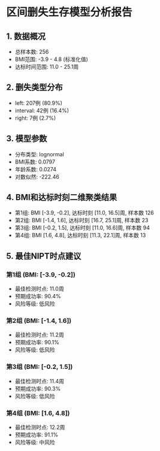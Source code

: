 
# 区间删失生存模型分析报告

## 1. 数据概况
- 总样本数: 256
- BMI范围: -3.9 - 4.8 (标准化值)
- 达标时间范围: 11.0 - 25.1周

## 2. 删失类型分布
- left: 207例 (80.9%)
- interval: 42例 (16.4%)
- right: 7例 (2.7%)


## 3. 模型参数
- 分布类型: lognormal
- BMI系数: 0.0797
- 年龄系数: 0.0274
- 对数似然: -222.46

## 4. BMI和达标时刻二维聚类结果
- 第1组: BMI [-3.9, -0.2], 达标时刻 [11.0, 16.5]周, 样本数 126
- 第2组: BMI [-1.4, 1.6], 达标时刻 [16.7, 25.1]周, 样本数 23
- 第3组: BMI [-0.2, 1.5], 达标时刻 [11.0, 16.6]周, 样本数 94
- 第4组: BMI [1.6, 4.8], 达标时刻 [11.3, 22.1]周, 样本数 13


## 5. 最佳NIPT时点建议

### 第1组 (BMI: [-3.9, -0.2])
- 最佳检测时点: 11.0周
- 预期成功率: 90.4%
- 风险等级: 低风险


### 第2组 (BMI: [-1.4, 1.6])
- 最佳检测时点: 11.2周
- 预期成功率: 90.1%
- 风险等级: 低风险


### 第3组 (BMI: [-0.2, 1.5])
- 最佳检测时点: 11.4周
- 预期成功率: 90.3%
- 风险等级: 低风险


### 第4组 (BMI: [1.6, 4.8])
- 最佳检测时点: 12.2周
- 预期成功率: 91.1%
- 风险等级: 中风险

